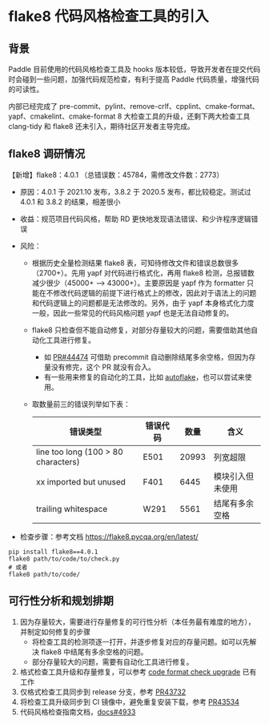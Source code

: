 # flake8 代码风格检查工具的引入

## 背景

Paddle 目前使用的代码风格检查工具及 hooks 版本较低，导致开发者在提交代码时会碰到一些问题，加强代码规范检查，有利于提高 Paddle 代码质量，增强代码的可读性。

内部已经完成了 pre-commit、pylint、remove-crlf、cpplint、cmake-format、yapf、cmakelint、cmake-format 8 大检查工具的升级，还剩下两大检查工具 clang-tidy 和 flake8 还未引入，期待社区开发者主导完成。

## flake8 调研情况

【新增】flake8：4.0.1 （总错误数：45784，需修改文件数：2773）

- 原因：4.0.1 于 2021.10 发布，3.8.2 于 2020.5 发布，都比较稳定。测试过 4.0.1 和 3.8.2 的结果，相差很小
- 收益：规范项目代码风格，帮助 RD 更快地发现语法错误、和少许程序逻辑错误
- 风险：

  - 根据历史全量检测结果 flake8 表，可知待修改文件和错误总数很多（2700+）。先用 yapf 对代码进行格式化，再用 flake8 检测，总报错数减少很少（45000+ –> 43000+）。主要原因是 yapf 作为 formatter 只能在不修改代码逻辑的前提下进行格式上的修改，因此对于语法上的问题和代码逻辑上的问题都是无法修改的。另外，由于 yapf 本身格式化力度一般，因此一些常见的代码风格问题 yapf 也是无法自动修复的。
  - flake8 只检查但不能自动修复，对部分存量较大的问题，需要借助其他自动化工具进行修复。
    - 如 [PR#44474](https://github.com/PaddlePaddle/Paddle/pull/44474) 可借助 precommit 自动删除结尾多余空格，但因为存量没有修完，这个 PR 就没有合入。
    - 有一些用来修复的自动化的工具，比如 [autoflake](https://github.com/PyCQA/autoflake)，也可以尝试来使用。
  - 取数量前三的错误列举如下表：

    | 错误类型                            | 错误代码 | 数量  | 含义             |
    | ----------------------------------- | -------- | ----- | ---------------- |
    | line too long (100 > 80 characters) | E501     | 20993 | 列宽超限         |
    | xx imported but unused              | F401     | 6445  | 模块引入但未使用 |
    | trailing whitespace                 | W291     | 5561  | 结尾有多余空格   |

- 检查步骤：参考文档 https://flake8.pycqa.org/en/latest/

```shell
pip install flake8==4.0.1
flake8 path/to/code/to/check.py
# 或者
flake8 path/to/code/
```

## 可行性分析和规划排期

1. 因为存量较大，需要进行存量修复的可行性分析（本任务最有难度的地方），并制定如何修复的步骤
   - 将检查工具的检测项逐一打开，并逐步修复对应的存量问题。如可以先解决 flake8 中结尾有多余空格的问题。
   - 部分存量较大的问题，需要有自动化工具进行修复。
2. 格式检查工具升级和存量修复，可以参考 [code format check upgrade](https://github.com/PaddlePaddle/Paddle/search?q=code%20format%20check%20upgrade&type=commits) 已有工作
3. 仅格式检查工具同步到 release 分支，参考 [PR43732](http://agroup.baidu.com/paddle-ci/md/article/2https://github.com/PaddlePaddle/Paddle/pull/43732)
4. 将检查工具升级同步到 CI 镜像中，避免重复安装下载，参考 [PR43534](https://github.com/PaddlePaddle/Paddle/pull/43534)
5. 代码风格检查指南文档，[docs#4933](https://github.com/PaddlePaddle/docs/pull/4933)
